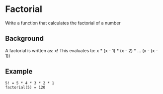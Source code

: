 Factorial
============
Write a function that calculates the factorial of a number

Background
---------------------
A factorial is written as:
    x!
This evaluates to:
    x * (x - 1) * (x - 2) * ... (x - (x - 1))

Example
---------------------
    5! = 5 * 4 * 3 * 2 * 1
    factorial(5) = 120
